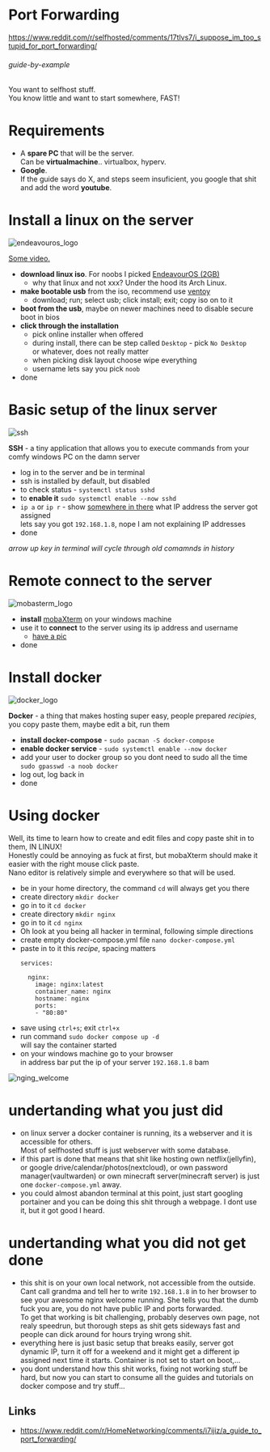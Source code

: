 # Port Forwarding

https://www.reddit.com/r/selfhosted/comments/17tlvs7/i_suppose_im_too_stupid_for_port_forwarding/

###### guide-by-example

You want to selfhost stuff.<br>
You know little and want to start somewhere, FAST!

# Requirements

* A **spare PC** that will be the server.<br>
  Can be **virtualmachine**.. virtualbox, hyperv.
* **Google**.<br>
  If the guide says do X, and steps seem insuficient, 
  you google that shit and add the word **youtube**.

# Install a linux on the server

![endeavouros_logo](https://i.imgur.com/DSMmaj8.png)

[Some video.](https://www.youtube.com/watch?v=SyBuNZxzy_Y)

* **download linux iso**. For noobs I picked [EndeavourOS \(2GB\)](https://github.com/endeavouros-team/ISO/releases/download/1-EndeavourOS-ISO-releases-archive/EndeavourOS_Cassini_Nova-03-2023_R1.iso)
  * why that linux and not xxx? Under the hood its Arch Linux.
* **make bootable usb** from the iso, recommend use [ventoy](https://www.ventoy.net/en/doc_start.html)
  * download; run; select usb; click install; exit; copy iso on to it
* **boot from the usb**, maybe on newer machines need to disable secure boot in bios
* **click through the installation**
  * pick online installer when offered
  * during install, there can be step called `Desktop` - pick `No Desktop`<br>
    or whatever, does not really matter
  * when picking disk layout choose wipe everything
  * username lets say you pick `noob`
* done

# Basic setup of the linux server

![ssh](https://i.imgur.com/ElFrBog.png)


**SSH** - a tiny application that allows you to execute commands
      from your comfy windows PC on the damn server 

* log in to the server and be in terminal
* ssh is installed by default, but disabled
* to check status - `systemctl status sshd`
* to **enable it** `sudo systemctl enable --now sshd`
* `ip a` or `ip r` - show [somewhere in there](https://www.cyberciti.biz/faq/linux-ip-command-examples-usage-syntax/#3)
  what IP address the server got assigned<br>
  lets say you got `192.168.1.8`,
  nope I am not explaining IP addresses
* done

*arrow up key in terminal will cycle through old comamnds in history*

# Remote connect to the server

![mobasterm_logo](https://i.imgur.com/aBL85Tr.png)

* **install** [mobaXterm](https://mobaxterm.mobatek.net/) on your windows machine
* use it to **connect** to the server using its ip address and username
  * [have a pic](https://i.imgur.com/lhRGt1p.png)<br>
* done

# Install docker

![docker_logo](https://i.imgur.com/6SS5lFj.png)

**Docker** - a thing that makes hosting super easy, people prepared *recipies*,
         you copy paste them, maybe edit a bit, run them

* **install docker-compose** - `sudo pacman -S docker-compose`
* **enable docker service** - `sudo systemctl enable --now docker`
* add your user to docker group so you dont need to sudo all the time<br>
  `sudo gpasswd -a noob docker`
* log out, log back in
* done

# Using docker

Well, its time to learn how to create and edit files and copy paste shit
in to them, IN LINUX!<br>
Honestly could be annoying as fuck at first, but mobaXterm should make it easier
with the right mouse click paste.<br>
Nano editor is relatively simple and everywhere so that will be used.

* be in your home directory, the command `cd` will always get you there
* create directory `mkdir docker`
* go in to it `cd docker`
* create directory `mkdir nginx`
* go in to it `cd nginx`
* Oh look at you being all hacker in terminal, following simple directions
* create empty docker-compose.yml file `nano docker-compose.yml`
* paste in to it this *recipe*, spacing matters
  ```
  services:

    nginx:
      image: nginx:latest
      container_name: nginx
      hostname: nginx
      ports:
      - "80:80"
  ```
* save using `ctrl+s`; exit `ctrl+x`
* run command `sudo docker compose up -d`<br>
  will say the container started
* on your windows machine go to your browser<br>
  in address bar put the ip of your server `192.168.1.8` bam<br>

![nging_welcome](https://i.imgur.com/Iv0B6bN.png)

# undertanding what you just did 

* on linux server a docker container is running, its a webserver and it is
  accessible for others.<br>
  Most of selfhosted stuff is just webserver with some database.
* if this part is done that means that shit like hosting own netflix(jellyfin),
  or google drive/calendar/photos(nextcloud), or own password manager(vaultwarden)
  or own minecraft server(minecraft server) is just one `docker-compose.yml` away.
* you could almost abandon terminal at this point, just start googling portainer
  and you can be doing this shit through a webpage. I dont use it, but it
  got good I heard.

# undertanding what you did not get done

* this shit is on your own local network, not accessible from the outside.
  Cant call grandma and tell her to write `192.168.1.8` in to her browser
  to see your awesome nginx welcome running.
  She tells you that the dumb fuck you are, you do not have public IP and ports
  forwarded.<br>
  To get that working is bit challenging, probably deserves own page,
  not realy speedrun, but thorough steps as shit gets sideways fast and people
  can dick around for hours trying wrong shit.
* everything here is just basic setup that breaks easily,
  server got dynamic IP, turn it off for a weekend and it might get a different ip
  assigned next time it starts. Container is not set to start on boot,... 
* you dont understand how this shit works, fixing not working stuff be hard,
  but now you can start to consume all the guides and tutorials on
  docker compose and try stuff...

## Links

* https://www.reddit.com/r/HomeNetworking/comments/i7ijiz/a_guide_to_port_forwarding/


